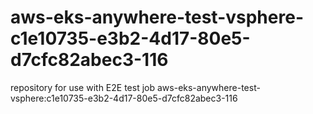 # aws-eks-anywhere-test-vsphere-c1e10735-e3b2-4d17-80e5-d7cfc82abec3-116
repository for use with E2E test job aws-eks-anywhere-test-vsphere:c1e10735-e3b2-4d17-80e5-d7cfc82abec3-116

